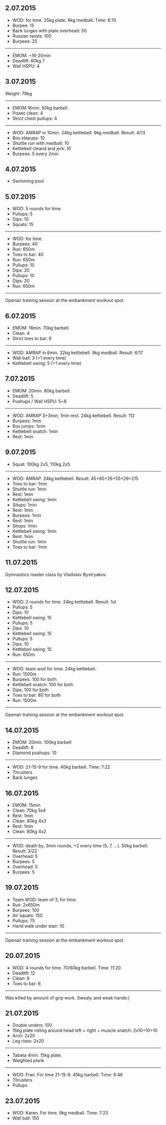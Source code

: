 ## 2.07.2015

* WOD: for time. 25kg plate. 9kg medball. Time: 6:10
* Burpee: 15
* Back lunges with plate overhead: 50
* Russian twists: 100
* Burpees: 25

---

* EMOM: ~16-20min
* Deadlift: 60kg 7
* Wall HSPU: 4

## 3.07.2015

Weight: 79kg

---

* EMOM 16min. 50kg barbell.
* Power clean: 4
* Strict chest pullups: 4

---

* WOD: AMRAP in 10min. 24kg kettlebell. 9kg medball. Result: 4/13
* Box stepups: 10
* Shuttle run with medball: 10
* Kettlebell cleand and jerk: 10
* Burpees: 5 every 2min

## 4.07.2015

* Swimming pool

## 5.07.2015

* WOD: 5 rounds for time.
* Pullups: 5
* Dips: 10
* Squats: 15

---

* WOD: for time.
* Burpees: 40
* Run: 650m
* Toes to bar: 40
* Run: 650m
* Pullups: 10
* Dips: 20
* Pullups: 10
* Dips: 20
* Run: 650m

---

Openair training session at the embankment workout spot.

## 6.07.2015

* EMOM: 16min. 70kg barbell.
* Clean: 4
* Strict toes to bar: 6

---

* WOD: AMRAP in 6min. 32kg kettlebell. 9kg medball. Result: 6/17
* Wall ball: 3 (+1 every time)
* Kettlebell swing: 5 (+1 every time)

## 7.07.2015

* EMOM: 20min. 80kg barbell.
* Deadlift: 5
* Pushups / Wall HSPU: 5~8

---

* WOD: AMRAP 3+3min, 1min rest. 24kg kettlebell. Result: 112
* Burpees: 1min
* Box jumps: 1min
* Kettlebell snatch: 1min
* Rest: 1min

## 9.07.2015

* Squat: 100kg 2x5, 110kg 2x5

---

* WOD: AMRAP. 24kg kettlebell. Result: 45+60+26+55+29=215
* Toes to bar: 1min
* Shuttle run: 1min
* Rest: 1min
* Kettlebell swing: 1min
* Situps: 1min
* Rest: 1min
* Burpees: 1min
* Rest: 1min
* Situps: 1min
* Kettlebell swing: 1min
* Rest: 1min
* Shuttle run: 1min
* Toes to bar: 1min

## 11.07.2015

Gymnastics master class by Vladislav Bystryakov.

## 12.07.2015

* WOD: 2 rounds for time. 24kg kettlebell. Result: 1st
* Pullups: 5
* Dips: 10
* Kettlebell swing: 15
* Pullups: 5
* Dips: 10
* Kettlebell swing: 15
* Pullups: 5
* Dips: 10
* Kettlebell swing: 15
* Run: 650m 

---

* WOD: team wod for time. 24kg kettlebell.
* Run: 1500m
* Burpees: 100 for both
* Kettlebell snatch: 100 for both
* Dips: 100 for both
* Toes to bar: 80 for both
* Run: 1500m

---

Openair training session at the embankment workout spot.

## 14.07.2015

* EMOM: 20min. 100kg barbell
* Deadlift: 8
* Diamond pushups: 10

---

* WOD: 21-15-9 for time. 40kg barbell. Time: 7:22
* Thrusters
* Back lunges

## 16.07.2015

* EMOM: 15min
* Clean: 70kg 5x4
* Rest: 1min
* Clean: 80kg 4x3
* Rest: 1min
* Clean: 80kg 4x2

---

* WOD: death by, 3min rounds, +2 every time (5, 7, ...). 50kg barbell. Result: 3/22
* Overhead: 5
* Burpees: 5
* Overhead: 5
* Burpees: 5

## 19.07.2015

* Team WOD: team of 3, for time.
* Run: 2x650m
* Burpees: 100
* Air squats: 150
* Pullups: 75
* Hand walk under stair: 10

---

Openair training session at the embankment workout spot.

## 20.07.2015

* WOD: 4 rounds for time. 70/60kg barbell. Time: 11:20
* Deadlift: 12
* Clean: 9
* Toes to bar: 6

---

Was killed by amount of grip work. Sweaty and weak hands:(

## 21.07.2015

* Double unders: 100
* 15kg plate rolling around head left + right + muscle snatch: 2x10+10+10
* Arch: 2x20
* Leg rises: 2x20

---

* Tabata 4min. 15kg plate.
* Weighted plank

---

* WOD: Fran. For time 21-15-9. 45kg barbell. Time: 6:46
* Thrusters
* Pullups

## 23.07.2015

* WOD: Karen. For time. 9kg medball. Time: 7:23
* Wall ball: 150
